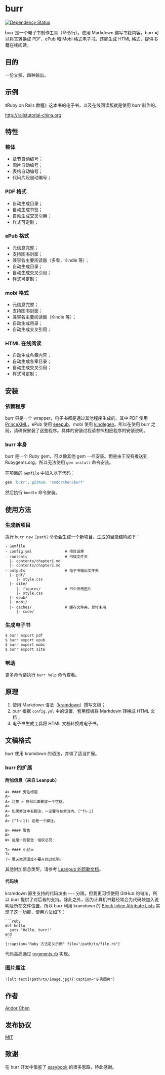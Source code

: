# burr

[![Dependency Status](https://gemnasium.com/AndorChen/burr.png)](https://gemnasium.com/AndorChen/burr)

burr 是一个电子书制作工具（命令行）。使用 Markdown 编写书籍内容，burr 可以将其转换成 PDF，ePub 和 Mobi 格式电子书。还能生成 HTML 格式，提供书籍在线阅读。

## 目的

一份文稿，四种输出。

## 示例

《Ruby on Rails 教程》这本书的电子书，以及在线阅读版就是使用 burr 制作的。

<http://railstutorial-china.org>

## 特性

### 整体

- 章节自动编号；
- 图片自动编号；
- 表格自动编号；
- 代码片段自动编号；

### PDF 格式

- 自动生成目录；
- 自动生成书签；
- 自动生成交叉引用；
- 样式可定制；

### ePub 格式

- 元信息完整；
- 支持图书封面；
- 兼容各主要阅读器（多看，Kindle 等）；
- 自动生成目录；
- 自动生成交叉引用；
- 样式可定制；

### mobi 格式

- 元信息完整；
- 支持图书封面；
- 兼容各主要阅读器（Kindle 等）；
- 自动生成目录；
- 自动生成交叉引用；

### HTML 在线阅读

- 自动生成各章内容；
- 自动生成各章目录；
- 自动生成交叉引用；
- 样式可定制；

## 安装

### 依赖程序

burr 只是一个 wrapper，电子书都是通过其他程序生成的。其中 PDF 使用 [PrinceXML](http://www.princexml.com/)，ePub 使用 [eeepub](https://github.com/jugyo/eeepub)，mobi 使用 [kindlegen](http://www.amazon.com/gp/feature.html?ie=UTF8&docId=1000765211)。所以在使用 burr 之前，请确保安装了这些程序。具体的安装过程请参照相应程序的安装说明。

### burr 本身

burr 是一个 Ruby gem，可以像其他 gem 一样安装。但是由于没有推送到 Rubygems.org，所以无法使用 `gem install` 命令安装。

在项目的 `Gemfile` 中加入以下代码：

```ruby
gem 'burr', github: 'andorchen/burr'
```

然后执行 `bundle` 命令安装。

## 使用方法

### 生成新项目

执行 `burr new [path]` 命令会生成一个新项目，生成的目录结构如下：

```text
- Gemfile
- config.yml               # 项目设置
- contents                 # 书稿文件夹
  |- contents/chapter1.md
  |- contents/chapter2.md
- outputs                  # 电子书输出文件夹
  |- pdf/
     |- style.css
  |- site/
     |- figures/           # 书中所用图片
     |- style.css
  |- epub/
  |- mobi/
  |- caches/               # 缓存文件夹，暂时未用
     |- code/
```

### 生成电子书

```sh
$ burr export pdf
$ burr export epub
$ burr export mobi
$ burr export site
```

### 帮助

更多命令请执行 `burr help` 命令查看。

## 原理

1. 使用 Markdown 语法（[kramdown](http://kramdown.rubyforge.org/index.html)）撰写文稿；
2. burr 根据 `config.yml` 中的设置，套用模板将 Markdown 转换成 HTML 文档；
3. 电子书生成工具将 HTML 文档转换成电子书。

## 文稿格式

burr 使用 kramdown 的语法，并做了适当扩展。

### burr 的扩展

#### 附加信息（来自 Leanpub）

```text
A> #### 旁注标题
A>
A> 注意 > 符号后面要留一个空格。
A>
A> 如果旁注中有脚注，一定要写在旁注内。[^fn-1]
A>
A> [^fn-1]: 这是一个脚注。
```

```text
W> #### 警告
W>
W> 这是一则警告：侵权必究！
```

```text
T> #### 小贴士
T>
T> 夏天空调温度不要开的过低哟。
```

其他附加信息类型，请参考 [Leanpub 的帮助文档](https://leanpub.com/help/manual#leanpub-auto-asidessidebars)。

#### 代码块

kramdown 原生支持的代码块由 `~~~` 分隔，但我更习惯使用 GitHub 的句法，所以 burr 提供了对后者的支持。除此之外，因为计算机书籍经常会为代码块加入说明及所在文件位置，所以 burr 利用 kramdown 的 [Block Inline Attribute Lists](http://kramdown.rubyforge.org/syntax.html#block-ials) 实现了这一功能，使用方法如下：


	```ruby
	def hello
  	  puts "Hello, burr!"
	end
	```
	{:caption="Ruby 方法定义示例" file="/path/to/file.rb"}

代码高亮通过 [pygments.rb](https://github.com/tmm1/pygments.rb) 实现。

### 图片题注

```text
![alt text](path/to/image.jpg){:caption="示例图片"}
```

## 作者

[Andor Chen](http://about.ac)

## 发布协议

[MIT](LICENSE.md)

## 致谢

在 burr 开发中借鉴了 [easybook](https://github.com/javiereguiluz/easybook/) 的很多思路，特此感谢。
